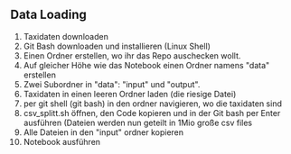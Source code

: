 ## Data Loading

1. Taxidaten downloaden 
2. Git Bash downloaden und installieren (Linux Shell)
3. Einen Ordner erstellen, wo ihr das Repo auschecken wollt. 
4. Auf gleicher Höhe wie das Notebook einen Ordner namens "data" erstellen 
5. Zwei Subordner in "data": "input" und "output". 
6. Taxidaten in einen leeren Ordner laden (die riesige Datei)
7. per git shell (git bash) in den ordner navigieren, wo die taxidaten sind
8. csv_splitt.sh öffnen, den Code kopieren und in der Git bash per Enter ausführen (Dateien werden nun geteilt in 1Mio große csv files
9. Alle Dateien in den "input" ordner kopieren
10. Notebook ausführen
